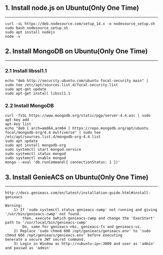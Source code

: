 ## 1. Install node.js on Ubuntu(Only One Time)
--------------------------------------------------------------------------
	curl -sL https://deb.nodesource.com/setup_14.x -o nodesource_setup.sh
	sudo bash nodesource_setup.sh
	sudo apt install nodejs
	node -v

## 2. Install MongoDB on Ubuntu(Only One Time)
--------------------------------------------------------------------------

### 2.1 Install libssl1.1
	echo "deb http://security.ubuntu.com/ubuntu focal-security main" | sudo tee /etc/apt/sources.list.d/focal-security.list
	sudo apt-get update
	sudo apt-get install libssl1.1

### 2.2 Install MongoDB
	curl -fsSL https://www.mongodb.org/static/pgp/server-4.4.asc | sudo apt-key add -
	apt-key list
	echo "deb [ arch=amd64,arm64 ] https://repo.mongodb.org/apt/ubuntu focal/mongodb-org/4.4 multiverse" | sudo tee /etc/apt/sources.list.d/mongodb-org-4.4.list
	sudo apt update
	sudo apt install mongodb-org
	sudo systemctl start mongod.service
	sudo systemctl status mongod
	sudo systemctl enable mongod
	mongo --eval 'db.runCommand({ connectionStatus: 1 })'

## 3. Install GenieACS on Ubuntu(Only One Time)
----------------------------------------------------------------------------------------
	http://docs.genieacs.com/en/latest/installation-guide.html#install-genieacs

	Warning:
		1) If 'sudo systemctl status genieacs-cwmp' not running and giving '/usr/bin/genieacs-cwmp' not found.
			then, execute $which genieacs-cwmp and change the 'ExecStart' path to '/usr/local/bin/genieacs-cwmp'
			Do, same for genieacs-nbi, genieacs-fs and genieacs-ui.
		2) Replace 'sudo chmod 600 /opt/genieacs/genieacs.env' to 'sudo chmod 666 /opt/genieacs/genieacs.env' before executing 				Generate a secure JWT secret command.
		3) Login in Window as http://<ubuntu-ip>:3000 and user as 'admin' and passwd as 'admin'
